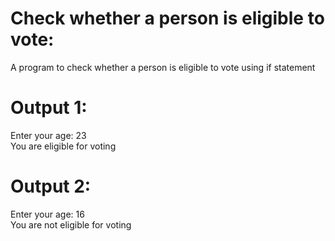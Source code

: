 # Check whether a person is eligible to vote:

A program to check whether a person is eligible to vote using if statement

# Output 1:
Enter your age: 23 <br>
You are eligible for voting

# Output 2:
Enter your age: 16 <br>
You are not eligible for voting
